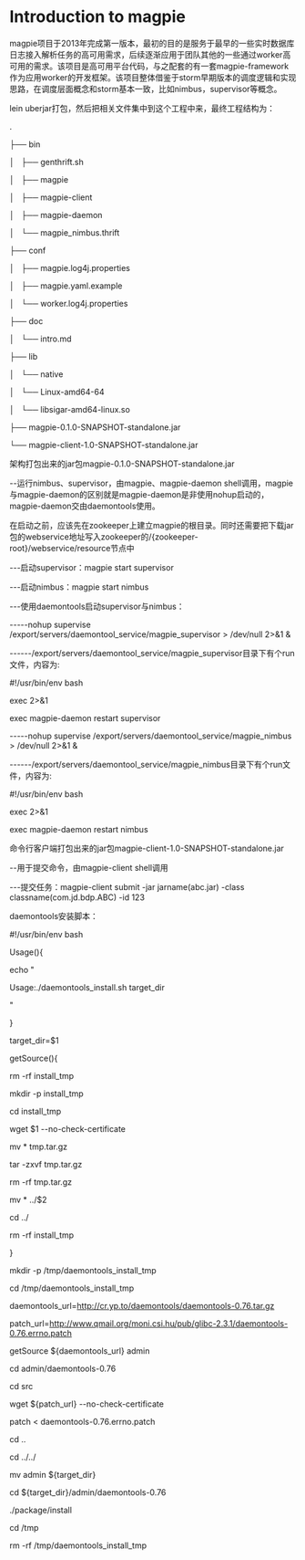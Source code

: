 # Introduction to magpie

magpie项目于2013年完成第一版本，最初的目的是服务于最早的一些实时数据库日志接入解析任务的高可用需求，后续逐渐应用于团队其他的一些通过worker高可用的需求。该项目是高可用平台代码，与之配套的有一套magpie-framework作为应用worker的开发框架。该项目整体借鉴于storm早期版本的调度逻辑和实现思路，在调度层面概念和storm基本一致，比如nimbus，supervisor等概念。

lein uberjar打包，然后把相关文件集中到这个工程中来，最终工程结构为：

.

├── bin

│   ├── genthrift.sh

│   ├── magpie

│   ├── magpie-client

│   ├── magpie-daemon

│   └── magpie_nimbus.thrift

├── conf

│   ├── magpie.log4j.properties

│   ├── magpie.yaml.example

│   └── worker.log4j.properties

├── doc

│   └── intro.md

├── lib

│   └── native

│       └── Linux-amd64-64

│           └── libsigar-amd64-linux.so

├── magpie-0.1.0-SNAPSHOT-standalone.jar

└── magpie-client-1.0-SNAPSHOT-standalone.jar


架构打包出来的jar包magpie-0.1.0-SNAPSHOT-standalone.jar

--运行nimbus、supervisor，由magpie、magpie-daemon shell调用，magpie与magpie-daemon的区别就是magpie-daemon是非使用nohup启动的，magpie-daemon交由daemontools使用。

  在启动之前，应该先在zookeeper上建立magpie的根目录。同时还需要把下载jar包的webservice地址写入zookeeper的/{zookeeper-root}/webservice/resource节点中

---启动supervisor：magpie start supervisor 

---启动nimbus：magpie start nimbus

---使用daemontools启动supervisor与nimbus：

-----nohup supervise /export/servers/daemontool_service/magpie_supervisor > /dev/null 2>&1 &

------/export/servers/daemontool_service/magpie_supervisor目录下有个run文件，内容为:

#!/usr/bin/env bash

exec 2>&1

exec magpie-daemon restart supervisor

-----nohup supervise /export/servers/daemontool_service/magpie_nimbus > /dev/null 2>&1 &

------/export/servers/daemontool_service/magpie_nimbus目录下有个run文件，内容为:

#!/usr/bin/env bash

exec 2>&1

exec magpie-daemon restart nimbus




命令行客户端打包出来的jar包magpie-client-1.0-SNAPSHOT-standalone.jar

--用于提交命令，由magpie-client shell调用

---提交任务：magpie-client submit -jar jarname(abc.jar) -class classname(com.jd.bdp.ABC) -id 123


daemontools安装脚本：

#!/usr/bin/env bash


Usage(){

echo "

Usage:./daemontools_install.sh target_dir

"

}


target_dir=$1

getSource(){

rm -rf install_tmp

mkdir -p install_tmp

cd install_tmp

wget $1 --no-check-certificate

mv * tmp.tar.gz

tar -zxvf tmp.tar.gz

rm -rf tmp.tar.gz

mv * ../$2

cd ../

rm -rf install_tmp

}



mkdir -p /tmp/daemontools_install_tmp

cd /tmp/daemontools_install_tmp



daemontools_url=http://cr.yp.to/daemontools/daemontools-0.76.tar.gz

patch_url=http://www.qmail.org/moni.csi.hu/pub/glibc-2.3.1/daemontools-0.76.errno.patch

getSource ${daemontools_url} admin

cd admin/daemontools-0.76

cd src

wget ${patch_url} --no-check-certificate

patch < daemontools-0.76.errno.patch

cd ..

cd ../../

mv admin ${target_dir}

cd ${target_dir}/admin/daemontools-0.76

./package/install

cd /tmp

rm -rf /tmp/daemontools_install_tmp





